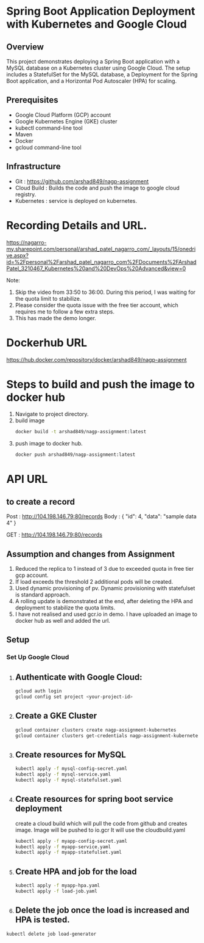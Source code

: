 # Spring Boot Application Deployment with Kubernetes and Google Cloud

## Overview

This project demonstrates deploying a Spring Boot application with a MySQL database on a Kubernetes cluster using Google Cloud. The setup includes a StatefulSet for the MySQL database, a Deployment for the Spring Boot application, and a Horizontal Pod Autoscaler (HPA) for scaling.

## Prerequisites

- Google Cloud Platform (GCP) account
- Google Kubernetes Engine (GKE) cluster
- kubectl command-line tool
- Maven
- Docker
- gcloud command-line tool

## Infrastructure
* Git : https://github.com/arshad849/nagp-assignment
* Cloud Build : Builds the code and push the image to google cloud registry.
* Kubernetes : service is deployed on kubernetes.

# Recording Details and URL.

https://nagarro-my.sharepoint.com/personal/arshad_patel_nagarro_com/_layouts/15/onedrive.aspx?id=%2Fpersonal%2Farshad_patel_nagarro_com%2FDocuments%2FArshadPatel_3210467_Kubernetes%20and%20DevOps%20Advanced&view=0

Note:
1. Skip the video from 33:50 to 36:00. During this period, I was waiting for the quota limit to stabilize.
2. Please consider the quota issue with the free tier account, which requires me to follow a few extra steps.
3. This has made the demo longer.

# Dockerhub URL
https://hub.docker.com/repository/docker/arshad849/nagp-assignment

# Steps to build and push the image to docker hub
1. Navigate to project directory.
2. build image
   ```bash
   docker build -t arshad849/nagp-assignment:latest
   
3. push image to docker hub.
   ```bash
   docker push arshad849/nagp-assignment:latest

# API URL 
## to create a record
Post : http://104.198.146.79:80/records
Body : 
{
"id": 4,
"data": "sample data 4"
}

GET : http://104.198.146.79:80/records

## Assumption and changes from Assignment
1. Reduced the replica to 1 instead of 3 due to exceeded quota in free tier gcp account.
2. If load exceeds the threshold 2 additional pods will be created.
3. Used dynamic provisioning of pv. Dynamic provisioning with statefulset is standard approach.
4. A rolling update is demonstrated at the end, after deleting the HPA and deployment to stabilize the quota limits.
5. I have not realised and used gcr.io in demo. I have uploaded an image to docker hub as well and added the url.

## Setup

###  Set Up Google Cloud

1. ## Authenticate with Google Cloud:

   ```bash
   gcloud auth login
   gcloud config set project <your-project-id>

2. ## Create a GKE Cluster

   ```bash
   gcloud container clusters create nagp-assignment-kubernetes
   gcloud container clusters get-credentials nagp-assignment-kubernetes

3. ## Create resources for MySQL

   ```bash
   kubectl apply -f mysql-config-secret.yaml
   kubectl apply -f mysql-service.yaml
   kubectl apply -f mysql-statefulset.yaml
   
4. ## Create resources for spring boot service deployment
   create a cloud build which will pull the code from github and creates image.
   Image will be pushed to io.gcr
   It will use the cloudbuild.yaml

   ```bash
   kubectl apply -f myapp-config-secret.yaml
   kubectl apply -f myapp-service.yaml
   kubectl apply -f myapp-statefulset.yaml
   
5. ## Create HPA and job for the load

   ```bash
   kubectl apply -f myapp-hpa.yaml
   kubectl apply -f load-job.yaml
   
6. ## Delete the job once the load is increased and HPA is tested.

  ```bash
  kubectl delete job load-generator

